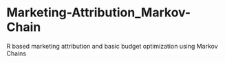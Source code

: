 # Marketing-Attribution_Markov-Chain
R based marketing attribution and basic budget optimization using Markov Chains
